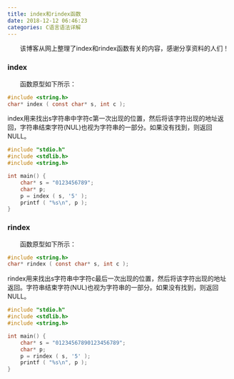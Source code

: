 ```yaml
---
title: index和rindex函数
date: 2018-12-12 06:46:23
categories: C语言语法详解
---
```

&emsp;&emsp;该博客从网上整理了index和rindex函数有关的内容，感谢分享资料的人们！

### index

&emsp;&emsp;函数原型如下所示：

``` c
#include <string.h>
char* index ( const char* s, int c );
```

index用来找出s字符串中字符c第一次出现的位置，然后将该字符出现的地址返回，字符串结束字符(NUL)也视为字符串的一部分。如果没有找到，则返回NULL。

``` c
#include "stdio.h"
#include <stdlib.h>
#include <string.h>

int main() {
    char* s = "0123456789";
    char* p;
    p = index ( s, '5' );
    printf ( "%s\n", p );
}
```

### rindex

&emsp;&emsp;函数原型如下所示：

``` c
#include <string.h>
char* rindex ( const char* s, int c );
```

rindex用来找出s字符串中字符c最后一次出现的位置，然后将该字符出现的地址返回。字符串结束字符(NUL)也视为字符串的一部分。如果没有找到，则返回NULL。

``` c
#include "stdio.h"
#include <stdlib.h>
#include <string.h>

int main() {
    char* s = "01234567890123456789";
    char* p;
    p = rindex ( s, '5' );
    printf ( "%s\n", p );
}
```